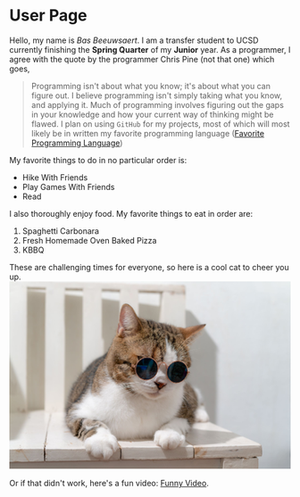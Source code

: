 # User Page
Hello, my name is *Bas Beeuwsaert*. I am a transfer student to UCSD currently finishing the **Spring Quarter** of my **Junior** year.
As a programmer, I agree with the quote by the programmer Chris Pine (not that one) which goes,
> Programming isn't about what you know; it's about what you can figure out.
I believe programming isn't simply taking what you know, and applying it. Much of programming involves figuring out the gaps in your knowledge and how your current way of thinking might be flawed. I plan on using `GitHub` for my projects, most of which will most likely be in written my favorite programming language ([Favorite Programming Language](README.md))

My favorite things to do in no particular order is:
- Hike With Friends
- Play Games With Friends
- Read

I also thoroughly enjoy food. My favorite things to eat in order are:
1. Spaghetti Carbonara
2. Fresh Homemade Oven Baked Pizza
3. KBBQ

These are challenging times for everyone, so here is a cool cat to cheer you up. ![Image of Cool Cat](https://github.com/basbelg/Github-Pages/blob/main/spare%20pictures/Cool%20Cat.jpg)

Or if that didn't work, here's a fun video: [Funny Video](https://www.youtube.com/watch?v=dQw4w9WgXcQ).
